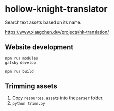 # hollow-knight-translator
Search text assets based on its name.

https://www.xiangchen.dev/projects/hk-translation/


## Website development
```
npm run modules
gatsby develop
```

```
npm run build
```

## Trimming assets
1. Copy `resources.assets` into the `parser` folder.
2. `python trimm.py`